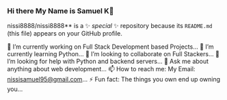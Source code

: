 ### Hi there My Name is Samuel K👋

nissi8888/nissi8888** is a ✨ _special_ ✨ repository because its `README.md` (this file) appears on your GitHub profile.


 🔭 I’m currently working on Full Stack Development based Projects...
 🌱 I’m currently learning  Python...
 👯 I’m looking to collaborate on  Full Stackers...
 🤔 I’m looking for help with Python and backend servers...
 💬 Ask me about anything about web development...
 📫 How to reach me: My Email: nissisamuel95@gmail.com...
 ⚡ Fun fact: The things you own end up owning you...

